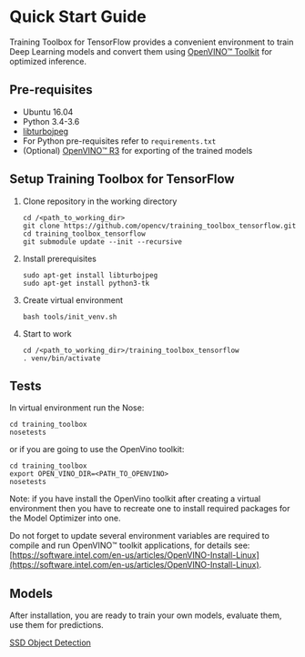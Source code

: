 # Quick Start Guide

Training Toolbox for TensorFlow provides a convenient environment to train
Deep Learning models and convert them using [OpenVINO™
Toolkit](https://software.intel.com/en-us/openvino-toolkit) for optimized
inference.

## Pre-requisites

- Ubuntu 16.04
- Python 3.4-3.6
- [libturbojpeg](https://github.com/ajkxyz/jpeg4py)
- For Python pre-requisites refer to `requirements.txt`
- (Optional) [OpenVINO™ R3](https://software.intel.com/en-us/openvino-toolkit)
  for exporting of the trained models

## Setup Training Toolbox for TensorFlow

1. Clone repository in the working directory

    ```
    cd /<path_to_working_dir>
    git clone https://github.com/opencv/training_toolbox_tensorflow.git
    cd training_toolbox_tensorflow
    git submodule update --init --recursive
    ```

2. Install prerequisites

    ```
    sudo apt-get install libturbojpeg
    sudo apt-get install python3-tk
    ```

3. Create virtual environment

    ```
    bash tools/init_venv.sh
    ```

4. Start to work

    ```
    cd /<path_to_working_dir>/training_toolbox_tensorflow
    . venv/bin/activate
    ```

## Tests
In virtual environment run the Nose:

```
cd training_toolbox
nosetests
```

or if you are going to use the OpenVino toolkit:

```
cd training_toolbox
export OPEN_VINO_DIR=<PATH_TO_OPENVINO>
nosetests
```
    
Note: if you have install the OpenVino toolkit after creating a virtual environment then you have to recreate one to install required packages for the Model Optimizer into one.

Do not forget to update several environment variables are required to compile and run OpenVINO™ toolkit applications,
for details see: [https://software.intel.com/en-us/articles/OpenVINO-Install-Linux](https://software.intel.com/en-us/articles/OpenVINO-Install-Linux).


## Models
After installation, you are ready to train your own models, evaluate them, use
them for predictions.

[SSD Object Detection](training_toolbox/ssd_detector/README.md)

